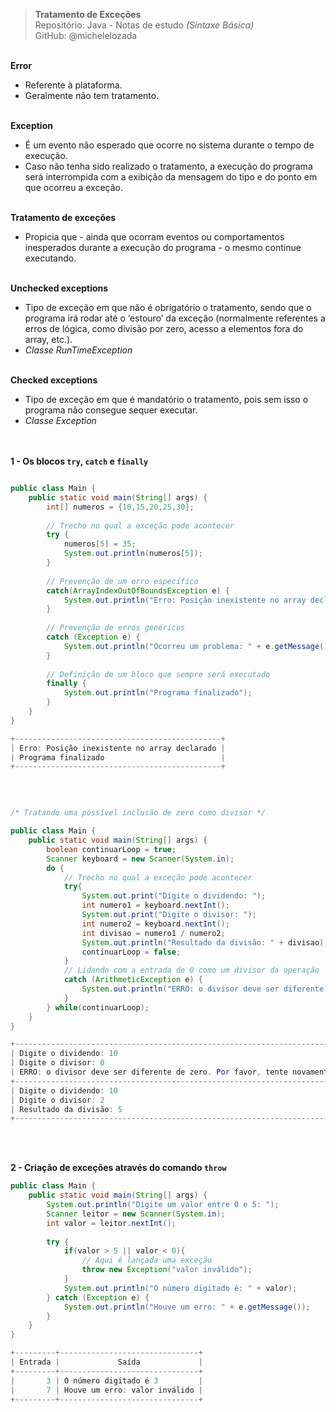 > **Tratamento de Exceções**  
> Repositório: Java - Notas de estudo *(Sintaxe Básica)*     
> GitHub: @michelelozada
&nbsp;
     
&nbsp;      
**Error**  
 - Referente à plataforma.    
 - Geralmente não tem tratamento.  
&nbsp;

**Exception**  
 - É um evento não esperado que ocorre no sistema durante o tempo de execução.      
 - Caso não tenha sido realizado o tratamento, a execução do programa será interrompida com a exibição da mensagem do tipo e do ponto em que ocorreu a exceção.    
 &nbsp;

**Tratamento de exceções**    
 - Propicia que - ainda que ocorram eventos ou comportamentos inesperados durante a execução do programa - o mesmo continue executando.  
&nbsp;

**Unchecked exceptions**
 - Tipo de exceção em que não é obrigatório o tratamento, sendo que o programa irá rodar até o ‘estouro’ da exceção (normalmente referentes a erros de lógica, como divisão por zero, acesso a elementos fora do array, etc.).    
 - *Classe RunTimeException*  
&nbsp;

**Checked exceptions**  
 - Tipo de exceção em que é mandatório o tratamento, pois sem isso o programa não consegue sequer executar.  
 - *Classe Exception*  
&nbsp;
    
&nbsp;   
**1 - Os blocos `try`, `catch` e `finally`**
```java

public class Main {
	public static void main(String[] args) {
		int[] numeros = {10,15,20,25,30};
			
		// Trecho no qual a exceção pode acontecer
		try {
			numeros[5] = 35;
			System.out.println(numeros[5]);
		} 
		
		// Prevenção de um erro específico
		catch(ArrayIndexOutOfBoundsException e) {
			System.out.println("Erro: Posição inexistente no array declarado");
		} 
		
		// Prevenção de erros genéricos
		catch (Exception e) {
			System.out.println("Ocorreu um problema: " + e.getMessage());
		}
		
		// Definição de um bloco que sempre será executado
		finally {
			System.out.println("Programa finalizado");
		}
	}
}

+----------------------------------------------+
| Erro: Posição inexistente no array declarado |
| Programa finalizado                          |
+----------------------------------------------+

```
&nbsp;    

```java

/* Tratando uma possível inclusão de zero como divisor */

public class Main {
	public static void main(String[] args) {
		boolean continuarLoop = true;
        Scanner keyboard = new Scanner(System.in);
        do {
            // Trecho no qual a exceção pode acontecer
	        try{
				System.out.print("Digite o dividendo: ");
				int numero1 = keyboard.nextInt();
				System.out.print("Digite o divisor: ");
				int numero2 = keyboard.nextInt();
				int divisao = numero1 / numero2;
				System.out.println("Resultado da divisão: " + divisao);
				continuarLoop = false;
	        } 	        
	        // Lidando com a entrada de 0 como um divisor da operação
	        catch (ArithmeticException e) {
				System.out.println("ERRO: o divisor deve ser diferente de zero. Por favor, tente novamente.\n");
			}
        } while(continuarLoop);      	
    }
}  

+-------------------------------------------------------------------------+
| Digite o dividendo: 10                                                  |
| Digite o divisor: 0                                                     |
| ERRO: o divisor deve ser diferente de zero. Por favor, tente novamente. |
+-------------------------------------------------------------------------+
| Digite o dividendo: 10                                                  |
| Digite o divisor: 2                                                     |
| Resultado da divisão: 5                                                 |
+-------------------------------------------------------------------------+
```
&nbsp;
     
&nbsp;    
**2 - Criação de exceções através do comando `throw`**
```java 
public class Main {
	public static void main(String[] args) {
		System.out.println("Digite um valor entre 0 e 5: ");
		Scanner leitor = new Scanner(System.in);
		int valor = leitor.nextInt();
		
		try {
			if(valor > 5 || valor < 0){
				// Aqui é lançada uma exceção 
				throw new Exception("valor inválido");
			}
			System.out.println("O número digitado é: " + valor);
		} catch (Exception e) {
			System.out.println("Houve um erro: " + e.getMessage());
		}
	}
}

+---------+-------------------------------+
| Entrada |             Saída             |
+---------+-------------------------------+
|       3 | O número digitado é 3         |
|       7 | Houve um erro: valor inválido |
+---------+-------------------------------+
```